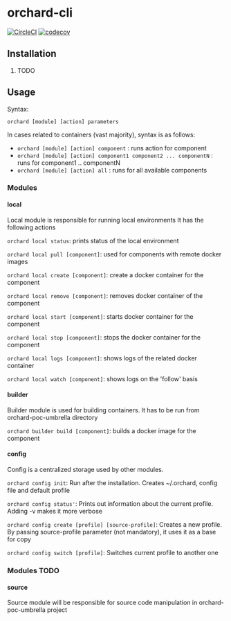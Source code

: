 # orchard-cli
[![CircleCI](https://circleci.com/gh/pgmtc/orchard-cli.svg?style=svg)](https://circleci.com/gh/pgmtc/orchard-cli)
[![codecov](https://codecov.io/gh/pgmtc/orchard-cli/branch/master/graph/badge.svg)](https://codecov.io/gh/pgmtc/orchard-cli)

## Installation
1. TODO

## Usage 
Syntax:

`orchard [module] [action] parameters`

In cases related to containers (vast majority), syntax is as follows:

- `orchard [module] [action] component` : runs action for component
- `orchard [module] [action] component1 component2 ... componentN` : runs for component1 .. componentN
- `orchard [module] [action] all` : runs for all available components


### Modules
#### local
Local module is responsible for running local environments
It has the following actions

`orchard local status`: prints status of the local environment

`orchard local pull [component]`: used for components with remote docker images

`orchard local create [component]`: create a docker container for the component

`orchard local remove [component]`: removes docker container of the component

`orchard local start [component]`: starts docker container for the component

`orchard local stop [component]`: stops the docker container for the component

`orchard local logs [component]`: shows logs of the related docker container

`orchard local watch [component]`: shows logs on the 'follow' basis

#### builder
Builder module is used for building containers. It has to be run from orchard-poc-umbrella directory

`orchard builder build [component]`: builds a docker image for the component


#### config
Config is a centralized storage used by other modules.

`orchard config init`: Run after the installation. Creates ~/.orchard, config file and default profile

`orchard config status'`: Prints out information about the current profile. Adding -v makes it more verbose

`orchard config create [profile] [source-profile]`: Creates a new profile. By passing source-profile parameter (not mandatory), it uses it as a base for copy

`orchard config switch [profile]`: Switches current profile to another one

### Modules TODO

#### source
Source module will be responsible for source code manipulation in orchard-poc-umbrella project
